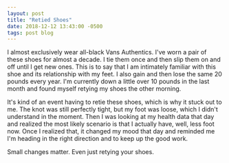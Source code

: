 ```yaml
---
layout: post
title: "Retied Shoes"
date: 2018-12-12 13:43:00 -0500
tags: post blog
---
```


I almost exclusively wear all-black Vans Authentics. I've worn a pair of these shoes for almost a decade. I tie them once and then slip them on and off until I get new ones. This is to say that I am intimately familiar with this shoe and its relationship with my feet. I also gain and then lose the same 20 pounds every year. I'm currently down a little over 10 pounds in the last month and found myself retying my shoes the other morning.

It's kind of an event having to retie these shoes, which is why it stuck out to me. The knot was still perfectly tight, but my foot was loose, which I didn't understand in the moment. Then I was looking at my health data that day and realized the most likely scenario is that I actually have, well, less foot now. Once I realized that, it changed my mood that day and reminded me I'm heading in the right direction and to keep up the good work.

Small changes matter. Even just retying your shoes.

 